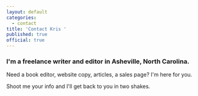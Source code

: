 ```yaml
---
layout: default
categories:
  - contact
title: 'Contact Kris '
published: true
official: true
---
```



### I'm a freelance writer and editor in Asheville, North Carolina.

Need a book editor, website copy, articles, a sales page? I'm here for you.






Shoot me your info and I'll get back to you in two shakes.
